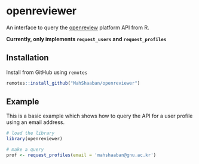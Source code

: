 
# openreviewer

An interface to query the [openreview](https://openreview.net/) platform API 
from R.

**Currently, only implements `request_users` and `request_profiles`**

## Installation

Install from GitHub using `remotes`

``` r
remotes::install_github("MahShaaban/openreviewer")
```

## Example

This is a basic example which shows how to query the API for a user profile 
using an email address.

``` r
# load the library
library(openreviewer)

# make a query
prof <- request_profiles(email = 'mahshaaban@gnu.ac.kr')
```

